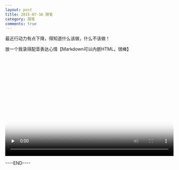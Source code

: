 ```yaml
---
layout: post
title: 2015-07-16 随笔
category: 随笔
comments: true
---
```


最近行动力有点下降，得知道什么该做，什么不该做！

放一个我录得配音表达心情【Markdown可以内嵌HTML，很棒】

<video id="video" controls="controls" width="540" height="320" preload="none" poster="http://7u2nh5.com2.z0.glb.qiniucdn.com/2015-07-03/5595e3c0a6003.jpg">
	<source id="mp4" src="http://113.107.112.155/cdn.qupeiyin.cn/2015-07-15/1436933710468321313.mp4" type="video/mp4">
	<!-- <source id="webm" src="http://media.w3.org/2010/05/sintel/trailer.webm" type="video/webm">
	<source id="ogv" src="http://media.w3.org/2010/05/sintel/trailer.ogv" type="video/ogg"> -->
	<p>Your user agent does not support the HTML5 Video element.</p>
</video>

----END----

